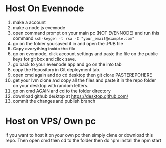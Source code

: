 # Host On Evennode
1. make a account
2. make a node.js evennode
3. open command prompt on your main pc (NOT EVENNODE) and run this command ``ssh-keygen -t rsa -C "your_email@example.com"``
4. go on the folder you saved it in and open the .PUB file
5. Copy everything inside the file
6. go on evennode, click account settings and paste the file on the public keys for git box and click save.
7. go back to your evennode app and go on the info tab
8. copy the Repository in Git deployment tab.
9. open cmd again and do cd desktop then git clone PASTEREPOHERE
10. get your lvm clone and copy all the files and paste it in the repo folder on your desktop with random letters.
11. go on cmd AGAIN and cd to the folder directory
12. download github desktop at https://desktop.github.com/
13. commit the changes and publish branch

# Host on VPS/ Own pc
if you want to host it on your own pc then simply clone or download this repo.
Then open cmd then cd to the folder 
then do npm install the npm start

